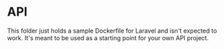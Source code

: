 # API

This folder just holds a sample Dockerfile for Laravel and isn't expected to work. It's meant to be used as a starting point for your own API project.
